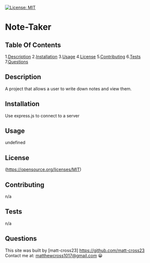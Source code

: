 
[![License: MIT](https://img.shields.io/badge/License-MIT-yellow.svg)](https://opensource.org/licenses/MIT)
  # **Note-Taker**

  ## Table Of Contents

  1.[Description](#description)
  2.[Installation](#installation)
  3.[Usage](#Usage)
  4.[License](#License)
  5.[Contributing](#Contributing)
  6.[Tests](#Tests)
  7.[Questions](#Questions)
  


  ## Description
  A project that allows a user to write down notes and view them.

  ## Installation
  Use express.js to connect to a server 

  ## Usage
  undefined

  ## License
  (https://opensource.org/licenses/MIT)

  ## Contributing
  n/a

  ## Tests
  n/a

  ## Questions
  This site was built by [matt-cross23] https://github.com/matt-cross23 
  Contact me at: matthewcross1017@gmail.com
  :grinning: